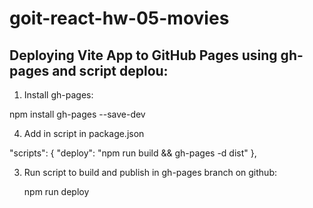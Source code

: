# goit-react-hw-05-movies

Deploying Vite App to GitHub Pages using gh-pages and script deplou:
-----
1. Install gh-pages:

  npm install gh-pages --save-dev

4. Add in script in package.json

  "scripts": {
      "deploy": "npm run build && gh-pages -d dist"
    },

3. Run script to build and publish in gh-pages branch on github:

   npm run deploy
